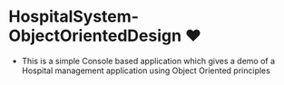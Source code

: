 # HospitalSystem-ObjectOrientedDesign ❤️

- This is a simple Console based application which gives a demo of a Hospital management application using Object Oriented principles
